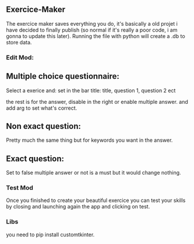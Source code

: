 ## Exercice-Maker
The exercice maker saves everything you do, it's basically a old projet i have decided to finally publish (so normal if it's really a poor code, i am gonna to update this later). Running the file with python will create a .db to store data.

### Edit Mod:

## Multiple choice questionnaire:
Select a exerice and:
set in the bar title:
title, question 1, question 2 ect

the rest is for the answer, disable in the right or enable multiple answer.
and add arg to set what's correct.

## Non exact question:
Pretty much the same thing but for keywords you want in the answer.

## Exact question:
Set to false multiple answer or not is a must but it would change nothing.

### Test Mod
Once you finished to create your beautiful exercice you can test your skills by closing and launching again the app and clicking on test.

### Libs
you need to pip install customtkinter.
